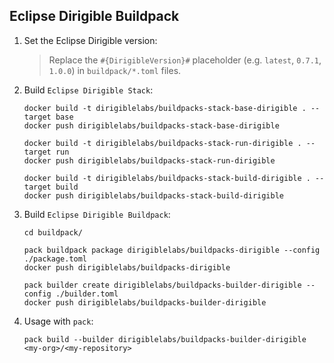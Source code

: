 ## Eclipse Dirigible Buildpack

1. Set the Eclipse Dirigible version:
    > Replace the `#{DirigibleVersion}#` placeholder (e.g. `latest`, `0.7.1`, `1.0.0`) in `buildpack/*.toml` files.

1. Build `Eclipse Dirigible Stack`:

    ```
    docker build -t dirigiblelabs/buildpacks-stack-base-dirigible . --target base
    docker push dirigiblelabs/buildpacks-stack-base-dirigible

    docker build -t dirigiblelabs/buildpacks-stack-run-dirigible . --target run
    docker push dirigiblelabs/buildpacks-stack-run-dirigible

    docker build -t dirigiblelabs/buildpacks-stack-build-dirigible . --target build
    docker push dirigiblelabs/buildpacks-stack-build-dirigible
    ```

1. Build `Eclipse Dirigible Buildpack`:

    ```
    cd buildpack/

    pack buildpack package dirigiblelabs/buildpacks-dirigible --config ./package.toml
    docker push dirigiblelabs/buildpacks-dirigible

    pack builder create dirigiblelabs/buildpacks-builder-dirigible --config ./builder.toml
    docker push dirigiblelabs/buildpacks-builder-dirigible
    ```

1. Usage with `pack`:

    ```
    pack build --builder dirigiblelabs/buildpacks-builder-dirigible <my-org>/<my-repository>
    ```